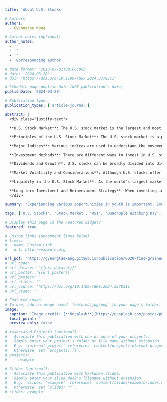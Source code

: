 ```yaml
---
title: 'About U.S. Stocks'

# Authors
authors:
  - Gyeongtae Kang

# Author notes (optional)
author_notes:
  - ''
  - ''
  - ''
  - 'Corresponding author'

# date format: '2013-07-01T00:00:00Z'
# date: '2024-03-20'
# doi: 'https://doi.org/10.1109/TGRS.2024.3378311'

# Schedule page publish date (NOT publication's date).
publishDate: '2024-03-20'

# Publication type.
publication_types: ['article-journal']

abstract: |
  <div class="justify-text">

  **U.S. Stock Market**: The U.S. stock market is the largest and most influential in the world, hosting a diverse range of companies and playing a central role in the global economy. Let's explore the principles and characteristics of U.S. stocks.

  **Principles of the U.S. Stock Market**: The U.S. stock market is a place where companies issue shares and investors trade them. Companies issue stocks to raise capital, and investors buy these stocks to participate in the company's growth. Major exchanges like the New York Stock Exchange (NYSE) and NASDAQ facilitate the operation of the U.S. stock market.

  **Major Indices**: Various indices are used to understand the movement of the U.S. stock market. The most notable indices include the S&P 500, Dow Jones Industrial Average, and NASDAQ Composite. These indices help gauge the overall market condition and the fluctuations of specific sectors.

  **Investment Methods**: There are different ways to invest in U.S. stocks, including direct investment, ETF and fund investment, or indirectly through ADRs (American Depository Receipts). Direct investment involves buying and selling stocks directly, ETFs allow for diversified stock investments, and ADRs enable trading of non-U.S. company stocks in the U.S. market.

  **Dividends and Growth**: U.S. stocks can be broadly divided into dividend stocks and growth stocks. Dividend stocks are shares of companies that consistently pay dividends, while growth stocks are those of companies with high growth potential. Investors can choose between dividend or growth stocks depending on their investment goals and preferences.

  **Market Volatility and Considerations**: Although U.S. stocks offer high liquidity and stability, factors such as currency exchange rates and taxes need to be considered. Since U.S. stocks are traded in dollars, fluctuations in exchange rates can affect returns, and investors should account for both U.S. and domestic taxes.

  **Liquidity in the U.S. Stock Market**: As the world's largest market, the U.S. stock market has high liquidity due to active participation from investors. This liquidity allows for easy buying and selling of stocks and contributes to the formation of market prices.

  **Long-term Investment and Reinvestment Strategy**: When investing in U.S. stocks, a long-term perspective is advisable. Investors can pursue stable returns by diversifying across various companies and continually gathering market information. Such reinvestment strategies effectively leverage the stability and growth potential of the U.S. stock market.
  </div>

summary: "Experiencing various opportunities in youth is important. Even if one fails, it's better to do so while young. This belief encourages many challenges and explorations."

tags: ['U.S. Stocks', 'Stock Market', 'RSI', 'Quadruple Witching Day', 'Call and Put Options', 'Earnings Report Dates']

# Display this page in the Featured widget?
featured: true

# Custom links (uncomment lines below)
# links:
# - name: Custom Link
#   url: http://example.org

url_pdf: 'https://gyeongtaekang.github.io/publication/0020-fine-grained-binary-object-segmentation-in-remote-sensing-imagery-via-path-selective-test-time-adaptation/자기소개.pdf'
# url_code: ''
# url_dataset: '{{url_dataset}}'
# url_poster: '{{url_poster}}'
# url_project: ''
# url_slides: ''
# url_source: 'https://doi.org/10.1109/TGRS.2024.3378311'
# url_video: ''

# Featured image
# To use, add an image named `featured.jpg/png` to your page's folder.
image:
  caption: 'Image credit: [**Unsplash**](https://unsplash.com/photos/pLCdAaMFLTE)'
  focal_point: ''
  preview_only: false

# Associated Projects (optional).
#   Associate this publication with one or more of your projects.
#   Simply enter your project's folder or file name without extension.
#   E.g. `internal-project` references `content/project/internal-project/index.md`.
#   Otherwise, set `projects: []`.
# projects:
#   - example

# Slides (optional).
#   Associate this publication with Markdown slides.
#   Simply enter your slide deck's filename without extension.
#   E.g. `slides: "example"` references `content/slides/example/index.md`.
#   Otherwise, set `slides: ""`.
# slides: example
---
```

